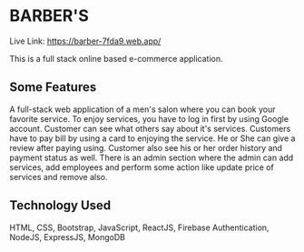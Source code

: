 # BARBER'S
Live Link:  https://barber-7fda9.web.app/


This is a full stack online based e-commerce application.

## Some Features
A full-stack web application of a men's salon where you can book your favorite
service. To enjoy services, you have to log in first by using Google account. Customer can see what others say about it's services. Customers have to pay bill by using a card to enjoying the service. He or She can give a review after paying using. Customer also see his or her order history and payment status as well. There is an admin section where the admin can add services, add employees and perform some action like update price of services and remove also.

## Technology Used
HTML, CSS, Bootstrap, JavaScript, ReactJS, Firebase Authentication, NodeJS, ExpressJS, MongoDB

